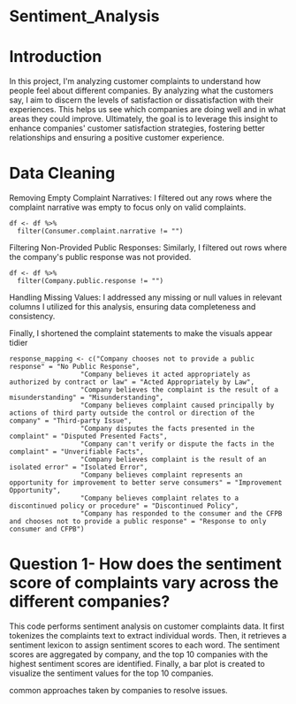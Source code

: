 # Sentiment_Analysis

# Introduction 
In this project, I'm analyzing customer complaints to understand how people feel about different companies. By analyzing what the customers say, I aim to discern the levels of satisfaction or dissatisfaction with their experiences. This helps us see which companies are doing well and in what areas they could improve. Ultimately, the goal is to leverage this insight to enhance companies' customer satisfaction strategies, fostering better relationships and ensuring a positive customer experience.


# Data Cleaning 
Removing Empty Complaint Narratives: I filtered out any rows where the complaint narrative was empty to focus only on valid complaints.

    df <- df %>%
      filter(Consumer.complaint.narrative != "")

Filtering Non-Provided Public Responses: Similarly, I filtered out rows where the company's public response was not provided.

    df <- df %>%
      filter(Company.public.response != "")

Handling Missing Values: I addressed any missing or null values in relevant columns I utilized for this analysis, ensuring data completeness and consistency.

Finally, I shortened the complaint statements to make the visuals appear tidier 
   
    response_mapping <- c("Company chooses not to provide a public response" = "No Public Response",
                      "Company believes it acted appropriately as authorized by contract or law" = "Acted Appropriately by Law",
                      "Company believes the complaint is the result of a misunderstanding" = "Misunderstanding",
                      "Company believes complaint caused principally by actions of third party outside the control or direction of the company" = "Third-party Issue",
                      "Company disputes the facts presented in the complaint" = "Disputed Presented Facts",
                      "Company can't verify or dispute the facts in the complaint" = "Unverifiable Facts",
                      "Company believes complaint is the result of an isolated error" = "Isolated Error",
                      "Company believes complaint represents an opportunity for improvement to better serve consumers" = "Improvement Opportunity",
                      "Company believes complaint relates to a discontinued policy or procedure" = "Discontinued Policy",
                      "Company has responded to the consumer and the CFPB and chooses not to provide a public response" = "Response to only consumer and CFPB")



# Question 1- How does the sentiment score of complaints vary across the different companies?
This code performs sentiment analysis on customer complaints data. It first tokenizes the complaints text to extract individual words. Then, it retrieves a sentiment lexicon to assign sentiment scores to each word. The sentiment scores are aggregated by company, and the top 10 companies with the highest sentiment scores are identified. Finally, a bar plot is created to visualize the sentiment values for the top 10 companies.


common approaches taken by companies to resolve issues.
